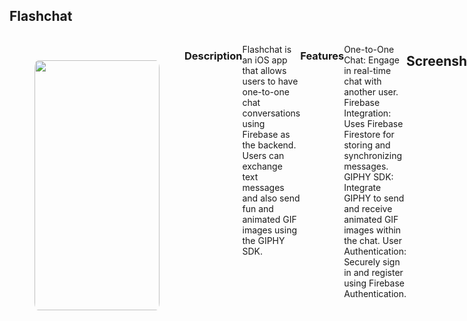 ## Flashchat

<div style="display:flex">
<img style="margin: 40px ; border-radius:3% " src = "https://github.com/aarish21/FlashChat/assets/65631993/e4fca34d-339e-4831-816e-c77d70ed525b" width="200" height="400"/> 

### Description
Flashchat is an iOS app that allows users to have one-to-one chat conversations using Firebase as the backend. Users can exchange text messages and also send fun and animated GIF images using the GIPHY SDK.

### Features
One-to-One Chat: Engage in real-time chat with another user.
Firebase Integration: Uses Firebase Firestore for storing and synchronizing messages.
GIPHY SDK: Integrate GIPHY to send and receive animated GIF images within the chat.
User Authentication: Securely sign in and register using Firebase Authentication.

## Screenshots

<div style="display:flex">

<img style="margin: 40px ; border-radius:3% " src = "https://github.com/aarish21/FlashChat/assets/65631993/53469369-bb46-4083-87cc-1d5fa3d4b1d6" width="200" height="400"/> 

<img style="margin: 40px ; border-radius:3% " src = "https://github.com/aarish21/FlashChat/assets/65631993/c2202ba2-beca-452b-a7e6-58e7b4b84181" width="200" height="400"/> 


<div style="display:flex">

<img style="margin: 40px ; border-radius:3% " src = "https://github.com/aarish21/FlashChat/assets/65631993/f893070c-1096-4508-9795-b2afc6b256e8" width="200" height="400"/> 

<img style="margin: 40px ; border-radius:3% " src = "https://github.com/aarish21/FlashChat/assets/65631993/56b936ae-944a-4371-9b7c-869811eb504c" width="200" height="400"/>
</div>

 

## Installation
Clone the repository:
bash
```git clone https://github.com/aarish21/Flashchat.git```

**Open the Xcode project.**

Install the required dependencies using CocoaPods:

bash

```
cd Flashchat
pod install
```
Open the .xcworkspace file and run the app on a simulator or device.
Configuration
Before running the app, make sure to configure Firebase and GIPHY in your project:

## Firebase Configuration
Create a new Firebase project at https://firebase.google.com/.

Add your iOS app to the Firebase project and download the GoogleService-Info.plist file.

Drag and drop the GoogleService-Info.plist file into your Xcode project.

Enable Firebase Authentication and Firestore in the Firebase console.

Make sure to set the proper Firestore security rules to secure your data.

## GIPHY SDK Configuration
Sign up for a GIPHY API key at https://developers.giphy.com/.

Add the GIPHY SDK and API key to your project via CocoaPods:

```pod 'GiphyUISDK' ```
Initialize the GIPHY SDK with your API key in the app delegate or wherever appropriate:

```import GiphyUISDK```

```Giphy.configure(apiKey: "YOUR_GIPHY_API_KEY")```

Dependencies
Firebase/Core
Firebase/Auth
Firebase/Firestore
GiphyUISDK

### Contributing
Contributions are welcome! If you find any issues or have suggestions for improvements, feel free to open an issue or create a pull request.

### License
MIT License

### Acknowledgments
Special thanks to the following libraries and resources:

**Firebase**: https://firebase.google.com/
**GIPHY SDK**: https://developers.giphy.com/

Again, remember to replace the placeholders (e.g., your-username, YOUR_GIPHY_API_KEY, your@email.com) with the actual information specific to your app. Include the actual screenshots of your app, and update the dependency list based on the libraries you are using. Also, ensure you follow the appropriate steps to configure Firebase and GIPHY in your app.
